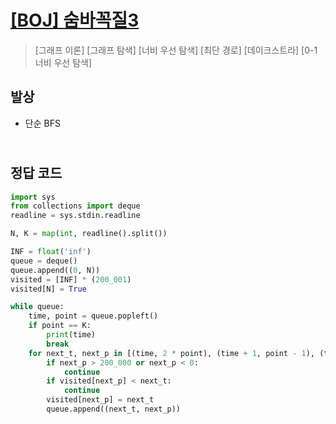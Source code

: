 # [[BOJ] 숨바꼭질3](https://www.acmicpc.net/problem/12851)

> [그래프 이론] [그래프 탐색] [너비 우선 탐색] [최단 경로] [데이크스트라] [0-1 너비 우선 탐색]

## 발상

- 단순 BFS

## <br>정답 코드

```python
import sys
from collections import deque
readline = sys.stdin.readline

N, K = map(int, readline().split())

INF = float('inf')
queue = deque()
queue.append((0, N))
visited = [INF] * (200_001)
visited[N] = True

while queue:
    time, point = queue.popleft()
    if point == K:
        print(time)
        break
    for next_t, next_p in [(time, 2 * point), (time + 1, point - 1), (time + 1, point + 1)]:
        if next_p > 200_000 or next_p < 0:
            continue
        if visited[next_p] < next_t:
            continue
        visited[next_p] = next_t
        queue.append((next_t, next_p))
```
